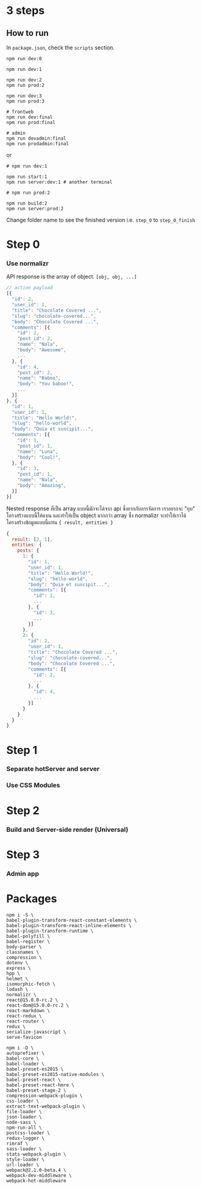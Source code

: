 # 3 steps

## How to run

In `package.json`, check the `scripts` section.

```
npm run dev:0
```

```
npm run dev:1
```

```
npm run dev:2
npm run prod:2
```

```
npm run dev:3
npm run prod:3
```

```
# frontweb
npm run dev:final
npm run prod:final

# admin
npm run devadmin:final
npm run prodadmin:final
```

or
```
# npm run dev:1

npm run start:1
npm run server:dev:1 # another terminal

# npm run prod:2

npm run build:2
npm run server:prod:2
```

Change folder name to see the finished version i.e. `step_0` to `step_0_finish`

# Step 0

### Use normalizr

API response is the array of object. `[obj, obj, ...]`

```js
// action payload
[{
  "id": 2,
  "user_id": 1,
  "title": "Chocolate Covered ...",
  "slug": "chocolate-covered...",
  "body": "Chocolate Covered ...",
  "comments": [{
    "id": 2,
    "post_id": 2,
    "name": "Nala",
    "body": "Awesome",
    ...
  }, {
    "id": 4,
    "post_id": 2,
    "name": "Baboo",
    "body": "You baboo!",
    ...
  }]
}, {
  "id": 1,
  "user_id": 1,
  "title": "Hello World!",
  "slug": "hello-world",
  "body": "Quia et suscipit...",
  "comments": [{
    "id": 1,
    "post_id": 1,
    "name": "Luna",
    "body": "Cool!",
  }, {
    "id": 3,
    "post_id": 1,
    "name": "Nala",
    "body": "Amazing",
  }]
}]
```

Nested response ที่เป็น array แบบนี้มักจะได้จาก api ซึ่งยากกับการจัดการ เราอยากจะ "ยุบ" โครงสร้างแบบนี้ให้แบน และทำให้เป็น object มากกว่า array ซึ่ง normalizr จะทำให้เราได้โครงสร้างข้อมูลแบบนี้แทน `{ result, entities }`

```js
{
  result: [2, 1],
  entities: {
    posts: {
      1: {
        "id": 1,
        "user_id": 1,
        "title": "Hello World!",
        "slug": "hello-world",
        "body": "Quia et suscipit...",
        "comments": [{
          "id": 1,
          ...
        }, {
          "id": 3,
          ...
        }]
      },
      2: {
        "id": 2,
        "user_id": 1,
        "title": "Chocolate Covered ...",
        "slug": "chocolate-covered...",
        "body": "Chocolate Covered ...",
        "comments": [{
          "id": 2,
          ...
        }, {
          "id": 4,
          ...
        }]
      }
    }
  }
}
```

# Step 1

### Separate hotServer and server

### Use CSS Modules

# Step 2

### Build and Server-side render (Universal)

# Step 3

### Admin app

# Packages

```
npm i -S \
babel-plugin-transform-react-constant-elements \
babel-plugin-transform-react-inline-elements \
babel-plugin-transform-runtime \
babel-polyfill \
babel-register \
body-parser \
classnames \
compression \
dotenv \
express \
hpp \
helmet \
isomorphic-fetch \
lodash \
normalizr \
react@15.0.0-rc.2 \
react-dom@15.0.0-rc.2 \
react-markdown \
react-redux \
react-router \
redux \
serialize-javascript \
serve-favicon
```

```
npm i -D \
autoprefixer \
babel-core \
babel-loader \
babel-preset-es2015 \
babel-preset-es2015-native-modules \
babel-preset-react \
babel-preset-react-hmre \
babel-preset-stage-2 \
compression-webpack-plugin \
css-loader \
extract-text-webpack-plugin \
file-loader \
json-loader \
node-sass \
npm-run-all \
postcss-loader \
redux-logger \
rimraf \
sass-loader \
stats-webpack-plugin \
style-loader \
url-loader \
webpack@2.1.0-beta.4 \
webpack-dev-middleware \
webpack-hot-middleware
```
